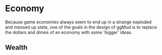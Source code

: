 # Economy

Because game economies always seem to end up in a strange exploded and messed up state, one of the goals in the design of ggMud is to replace the dollars and dimes of an economy with some 'bigger' ideas.

## Wealth

